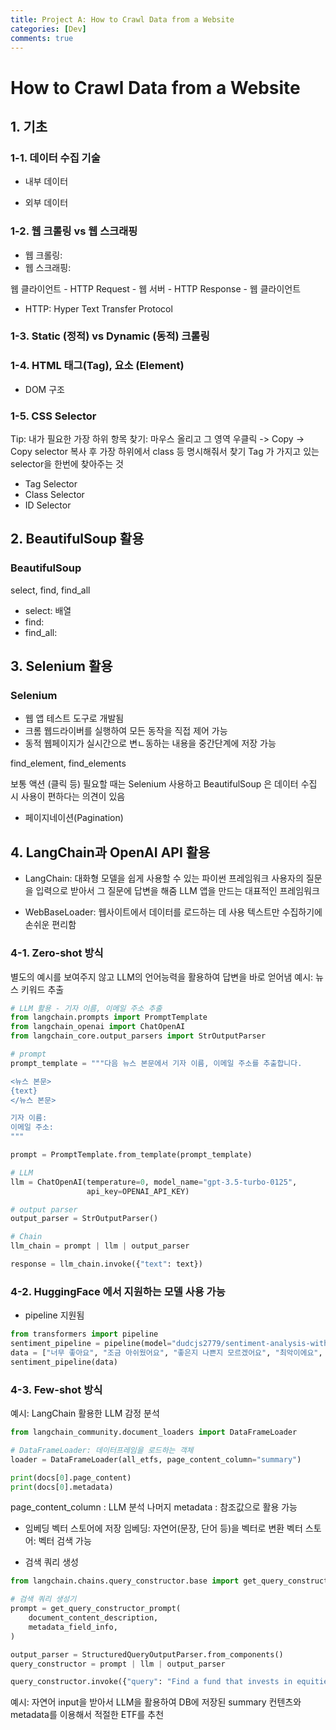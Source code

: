 ```yaml
---
title: Project A: How to Crawl Data from a Website
categories: [Dev]
comments: true
---
```



# How to Crawl Data from a Website


## 1. 기초 

### 1-1. 데이터 수집 기술

- 내부 데이터

- 외부 데이터


### 1-2. 웹 크롤링 vs 웹 스크래핑

- 웹 크롤링:
- 웹 스크래핑: 


웹 클라이언트 - HTTP Request - 웹 서버 - HTTP Response - 웹 클라이언트
* HTTP: Hyper Text Transfer Protocol

### 1-3. Static (정적) vs Dynamic (동적) 크롤링


### 1-4. HTML 태그(Tag), 요소 (Element)
- DOM 구조

### 1-5. CSS Selector
Tip: 내가 필요한 가장 하위 항목 찾기: 마우스 올리고 그 영역 우클릭 -> Copy -> Copy selector 복사 후 가장 하위에서 class 등 명시해줘서 찾기
Tag 가 가지고 있는 selector을 한번에 찾아주는 것

- Tag Selector
- Class Selector
- ID Selector



## 2. BeautifulSoup 활용

### BeautifulSoup 

select, find, find_all
- select: 배열
- find: 
- find_all: 


## 3. Selenium 활용

### Selenium
- 웹 앱 테스트 도구로 개발됨
- 크롬 웹드라이버를 실행하여 모든 동작을 직접 제어 가능
- 동적 웹페이지가 실시간으로 변ㄴ동하는 내용을 중간단계에 저장 가능

find_element, find_elements

보통 액션 (클릭 등) 필요할 때는 Selenium 사용하고
BeautifulSoup 은 데이터 수집 시 사용이 편하다는 의견이 있음


- 페이지네이션(Pagination)


## 4. LangChain과 OpenAI API 활용

- LangChain: 대화형 모델을 쉽게 사용할 수 있는 파이썬 프레임워크
사용자의 질문을 입력으로 받아서 그 질문에 답변을 해줌
LLM 앱을 만드는 대표적인 프레임워크

- WebBaseLoader: 웹사이트에서 데이터를 로드하는 데 사용
텍스트만 수집하기에 손쉬운 편리함


### 4-1. Zero-shot 방식
별도의 예시를 보여주지 않고 LLM의 언어능력을 활용하여 답변을 바로 얻어냄
예시: 뉴스 키워드 추출

```python
# LLM 활용 - 기자 이름, 이메일 주소 추출
from langchain.prompts import PromptTemplate
from langchain_openai import ChatOpenAI
from langchain_core.output_parsers import StrOutputParser

# prompt
prompt_template = """다음 뉴스 본문에서 기자 이름, 이메일 주소를 추출합니다.

<뉴스 본문>
{text}
</뉴스 본문>

기자 이름:
이메일 주소:
"""

prompt = PromptTemplate.from_template(prompt_template)

# LLM
llm = ChatOpenAI(temperature=0, model_name="gpt-3.5-turbo-0125",
                 api_key=OPENAI_API_KEY)

# output parser
output_parser = StrOutputParser()

# Chain
llm_chain = prompt | llm | output_parser

response = llm_chain.invoke({"text": text})

```


### 4-2. HuggingFace 에서 지원하는 모델 사용 가능
- pipeline 지원됨
```python
from transformers import pipeline
sentiment_pipeline = pipeline(model="dudcjs2779/sentiment-analysis-with-klue-bert-base")
data = ["너무 좋아요", "조금 아쉬웠어요", "좋은지 나쁜지 모르겠어요", "최악이에요", "최고에요"]
sentiment_pipeline(data)
```

### 4-3. Few-shot 방식

예시: LangChain 활용한 LLM 감정 분석

```python
from langchain_community.document_loaders import DataFrameLoader

# DataFrameLoader: 데이터프레임을 로드하는 객체
loader = DataFrameLoader(all_etfs, page_content_column="summary")

print(docs[0].page_content)
print(docs[0].metadata)

```

page_content_column : LLM 분석
나머지 metadata : 참조값으로 활용 가능

- 임베딩 벡터 스토어에 저장
임베딩: 자연어(문장, 단어 등)을 벡터로 변환
벡터 스토어: 벡터 검색 가능

- 검색 쿼리 생성
```python
from langchain.chains.query_constructor.base import get_query_constructor_prompt

# 검색 쿼리 생성기
prompt = get_query_constructor_prompt(
    document_content_description,
    metadata_field_info,
)

output_parser = StructuredQueryOutputParser.from_components()
query_constructor = prompt | llm | output_parser

query_constructor.invoke({"query": "Find a fund that invests in equities of clean energy production companies."})

```

예시: 자연어 input을 받아서 LLM을 활용하여 DB에 저장된 summary 컨텐츠와 metadata를 이용해서 적절한 ETF를 추천